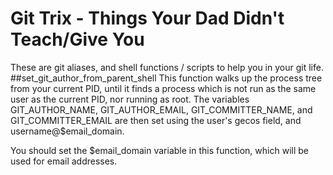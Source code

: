 # Git Trix - Things Your Dad Didn't Teach/Give You
These are git aliases, and shell functions / scripts to help you in your git life.
##set_git_author_from_parent_shell
This function walks up the process tree from your current PID, until it finds a process which is not run as the same user as the current PID, nor running as root. The variables GIT_AUTHOR_NAME, GIT_AUTHOR_EMAIL, GIT_COMMITTER_NAME, and GIT_COMMITTER_EMAIL are then set using the user's gecos field, and username@$email_domain.

You should set the $email_domain variable in this function, which will be used for email addresses.

